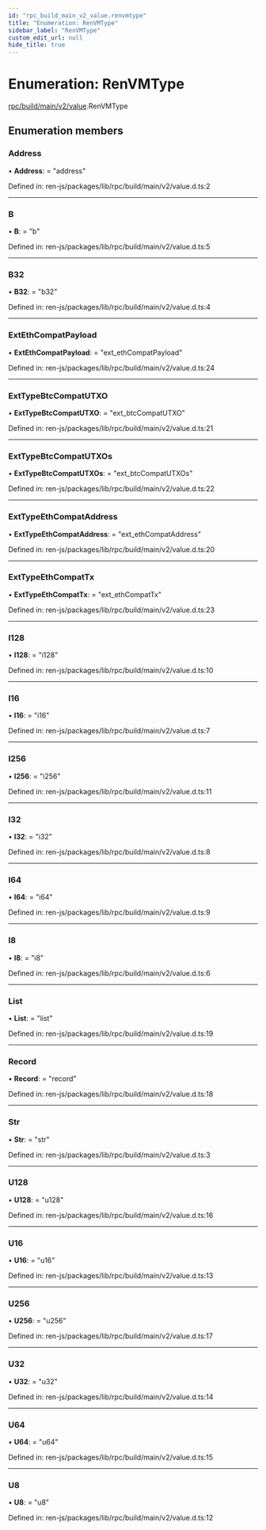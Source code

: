 ```yaml
---
id: "rpc_build_main_v2_value.renvmtype"
title: "Enumeration: RenVMType"
sidebar_label: "RenVMType"
custom_edit_url: null
hide_title: true
---
```


# Enumeration: RenVMType

[rpc/build/main/v2/value](../modules/rpc_build_main_v2_value.md).RenVMType

## Enumeration members

### Address

• **Address**: = "address"

Defined in: ren-js/packages/lib/rpc/build/main/v2/value.d.ts:2

___

### B

• **B**: = "b"

Defined in: ren-js/packages/lib/rpc/build/main/v2/value.d.ts:5

___

### B32

• **B32**: = "b32"

Defined in: ren-js/packages/lib/rpc/build/main/v2/value.d.ts:4

___

### ExtEthCompatPayload

• **ExtEthCompatPayload**: = "ext\_ethCompatPayload"

Defined in: ren-js/packages/lib/rpc/build/main/v2/value.d.ts:24

___

### ExtTypeBtcCompatUTXO

• **ExtTypeBtcCompatUTXO**: = "ext\_btcCompatUTXO"

Defined in: ren-js/packages/lib/rpc/build/main/v2/value.d.ts:21

___

### ExtTypeBtcCompatUTXOs

• **ExtTypeBtcCompatUTXOs**: = "ext\_btcCompatUTXOs"

Defined in: ren-js/packages/lib/rpc/build/main/v2/value.d.ts:22

___

### ExtTypeEthCompatAddress

• **ExtTypeEthCompatAddress**: = "ext\_ethCompatAddress"

Defined in: ren-js/packages/lib/rpc/build/main/v2/value.d.ts:20

___

### ExtTypeEthCompatTx

• **ExtTypeEthCompatTx**: = "ext\_ethCompatTx"

Defined in: ren-js/packages/lib/rpc/build/main/v2/value.d.ts:23

___

### I128

• **I128**: = "i128"

Defined in: ren-js/packages/lib/rpc/build/main/v2/value.d.ts:10

___

### I16

• **I16**: = "i16"

Defined in: ren-js/packages/lib/rpc/build/main/v2/value.d.ts:7

___

### I256

• **I256**: = "i256"

Defined in: ren-js/packages/lib/rpc/build/main/v2/value.d.ts:11

___

### I32

• **I32**: = "i32"

Defined in: ren-js/packages/lib/rpc/build/main/v2/value.d.ts:8

___

### I64

• **I64**: = "i64"

Defined in: ren-js/packages/lib/rpc/build/main/v2/value.d.ts:9

___

### I8

• **I8**: = "i8"

Defined in: ren-js/packages/lib/rpc/build/main/v2/value.d.ts:6

___

### List

• **List**: = "list"

Defined in: ren-js/packages/lib/rpc/build/main/v2/value.d.ts:19

___

### Record

• **Record**: = "record"

Defined in: ren-js/packages/lib/rpc/build/main/v2/value.d.ts:18

___

### Str

• **Str**: = "str"

Defined in: ren-js/packages/lib/rpc/build/main/v2/value.d.ts:3

___

### U128

• **U128**: = "u128"

Defined in: ren-js/packages/lib/rpc/build/main/v2/value.d.ts:16

___

### U16

• **U16**: = "u16"

Defined in: ren-js/packages/lib/rpc/build/main/v2/value.d.ts:13

___

### U256

• **U256**: = "u256"

Defined in: ren-js/packages/lib/rpc/build/main/v2/value.d.ts:17

___

### U32

• **U32**: = "u32"

Defined in: ren-js/packages/lib/rpc/build/main/v2/value.d.ts:14

___

### U64

• **U64**: = "u64"

Defined in: ren-js/packages/lib/rpc/build/main/v2/value.d.ts:15

___

### U8

• **U8**: = "u8"

Defined in: ren-js/packages/lib/rpc/build/main/v2/value.d.ts:12
